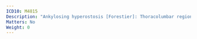 ```yaml
---
ICD10: M4815
Description: "Ankylosing hyperostosis [Forestier]: Thoracolumbar region"
Matters: No
Weight: 0
---
```


